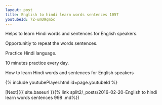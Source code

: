 ```yaml
---
layout: post
title: English to hindi learn words sentences 1057 
youtubeId: 7Z-umU9qm5c
---
```

 
 
Helps to learn Hindi words and sentences for English speakers.

Opportunitiy to repeat the words sentences. 

Practice Hindi language. 
 
10 minutes practice every day. 
 
How to learn Hindi words and sentences for English speakers 
 
{% include youtubePlayer.html id=page.youtubeId %}
 
 
[Next]({{ site.baseurl }}{% link  split2/_posts/2016-02-20-English to hindi learn words sentences 998 .md%})
 
